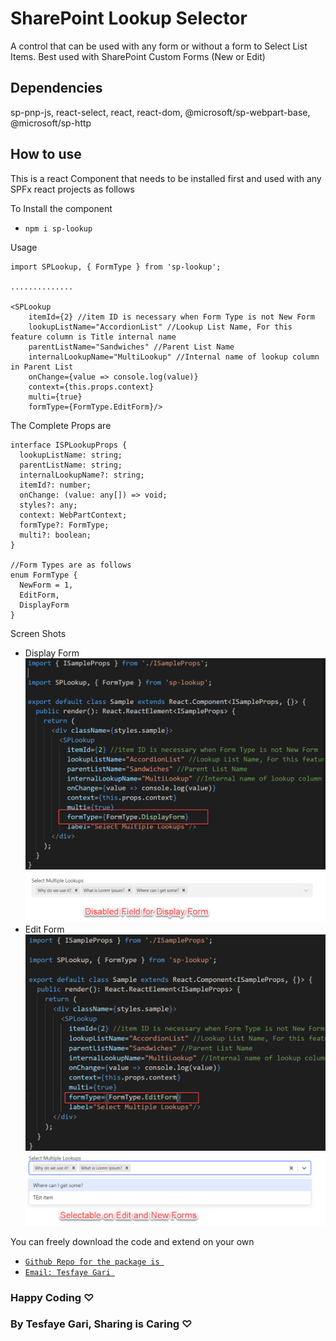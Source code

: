 # SharePoint Lookup Selector

A control that can be used with any form or without a form to Select List Items. Best used with SharePoint Custom Forms (New or Edit)

## Dependencies
sp-pnp-js, react-select, react, react-dom, @microsoft/sp-webpart-base, @microsoft/sp-http

## How to use

This is a react Component that needs to be installed first and used with any SPFx react projects as follows

To Install the component
- `npm i sp-lookup`

Usage
```react
import SPLookup, { FormType } from 'sp-lookup';

..............

<SPLookup 
    itemId={2} //item ID is necessary when Form Type is not New Form
    lookupListName="AccordionList" //Lookup List Name, For this feature column is Title internal name
    parentListName="Sandwiches" //Parent List Name
    internalLookupName="MultiLookup" //Internal name of lookup column in Parent List
    onChange={value => console.log(value)} 
    context={this.props.context} 
    multi={true}
    formType={FormType.EditForm}/>
```
The Complete Props are 
```
interface ISPLookupProps {
  lookupListName: string;
  parentListName: string;
  internalLookupName?: string; 
  itemId?: number;
  onChange: (value: any[]) => void;
  styles?: any;
  context: WebPartContext;
  formType?: FormType;
  multi?: boolean;
}

//Form Types are as follows 
enum FormType {
  NewForm = 1,
  EditForm,
  DisplayForm
}
```

Screen Shots 
- Display Form
![Display Form Snipet](/assets/1.png)
![Display Form Screen](/assets/2.png)
- Edit Form 
![Edit Form Snipet](/assets/3.png)
![Edit Form Screen](/assets/4.png)

You can freely download the code and extend on your own

- [`Github Repo for the package is `](https://github.com/tesfayegari/sp-lookup)
- [`Email: Tesfaye Gari `](mailto:tesfaye.gari@gmail.com)

### Happy Coding ♡
### By Tesfaye Gari, Sharing is Caring ♡
